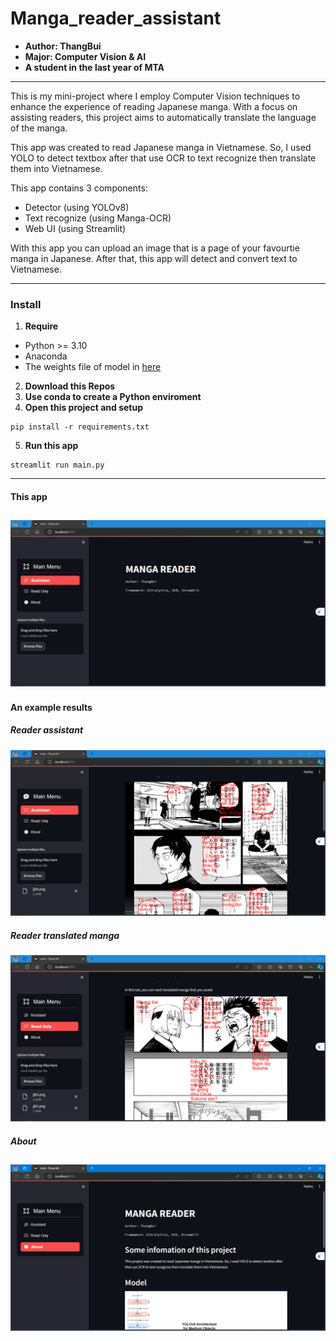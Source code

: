 # Manga_reader_assistant

- **Author: ThangBui**
- **Major: Computer Vision & AI**
- **A student in the last year of MTA**
---
This is my mini-project where I employ Computer Vision techniques to enhance the experience of reading Japanese manga. With a focus on assisting readers, this project aims to automatically translate the language of the manga.

This app was created to read Japanese manga in Vietnamese. So, I used YOLO to detect textbox after that use OCR to text recognize then translate them into Vietnamese.

This app contains 3 components:
- Detector (using YOLOv8)
- Text recognize (using Manga-OCR)
- Web UI (using Streamlit)

With this app you can upload an image that is a page of your favourtie manga in Japanese. After that, this app will detect and convert text to Vietnamese.

---
### Install
1. __Require__
- Python >= 3.10
- Anaconda
- The weights file of model in [here](https://drive.google.com/file/d/1-XpMOB8wN1j1d57iq6JBLyzAQlPmyLoV/view?usp=drive_link)
2. __Download this Repos__
3. __Use conda to create a Python enviroment__
4. __Open this project and setup__
```
pip install -r requirements.txt
```
5. __Run this app__
```
streamlit run main.py
```
---
#### This app
![This app](./img/demo.png)
---
#### An example results
##### Reader assistant
![Resluts](./img/results.png)
##### Reader translated manga
![Result](./img/results3.png)
##### About
![Resuls](./img/results2.png)
---